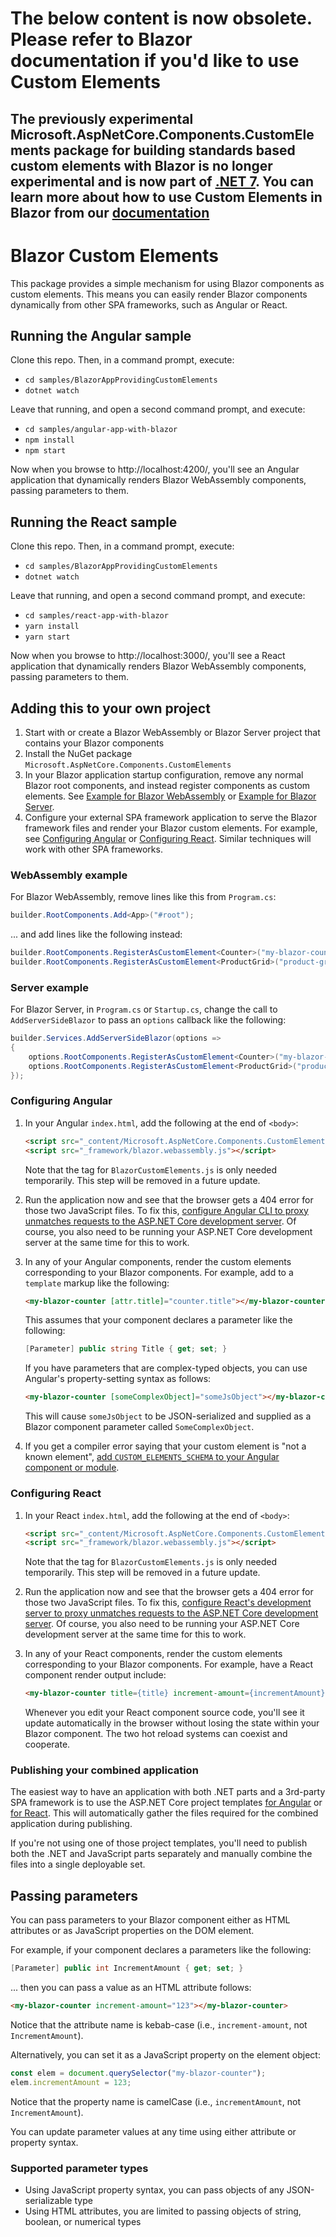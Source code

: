 # The below content is now obsolete. Please refer to Blazor documentation if you'd like to use Custom Elements
## The previously experimental Microsoft.AspNetCore.Components.CustomElements package for building standards based custom elements with Blazor is no longer experimental and is now part of [.NET 7](https://devblogs.microsoft.com/dotnet/asp-net-core-updates-in-dotnet-7-preview-6/#blazor-custom-elements-no-longer-experimental). You can learn more about how to use Custom Elements in Blazor from our [documentation](https://learn.microsoft.com/aspnet/core/blazor/components#blazor-custom-elements)


# Blazor Custom Elements

This package provides a simple mechanism for using Blazor components as custom elements. This means you can easily render Blazor components dynamically from other SPA frameworks, such as Angular or React.

## Running the Angular sample

Clone this repo. Then, in a command prompt, execute:

 * `cd samples/BlazorAppProvidingCustomElements`
 * `dotnet watch`

Leave that running, and open a second command prompt, and execute:

 * `cd samples/angular-app-with-blazor`
 * `npm install`
 * `npm start`

Now when you browse to http://localhost:4200/, you'll see an Angular application that dynamically renders Blazor WebAssembly components, passing parameters to them.

## Running the React sample

Clone this repo. Then, in a command prompt, execute:

 * `cd samples/BlazorAppProvidingCustomElements`
 * `dotnet watch`

Leave that running, and open a second command prompt, and execute:

 * `cd samples/react-app-with-blazor`
 * `yarn install`
 * `yarn start`

Now when you browse to http://localhost:3000/, you'll see a React application that dynamically renders Blazor WebAssembly components, passing parameters to them.

## Adding this to your own project

1. Start with or create a Blazor WebAssembly or Blazor Server project that contains your Blazor components
2. Install the NuGet package `Microsoft.AspNetCore.Components.CustomElements`
3. In your Blazor application startup configuration, remove any normal Blazor root components, and instead register components as custom elements. See [Example for Blazor WebAssembly](#webassembly-example) or [Example for Blazor Server](#server-example).
4. Configure your external SPA framework application to serve the Blazor framework files and render your Blazor custom elements. For example, see [Configuring Angular](#configuring-angular) or [Configuring React](#configuring-react). Similar techniques will work with other SPA frameworks.

### WebAssembly example

For Blazor WebAssembly, remove lines like this from `Program.cs`:

```cs
builder.RootComponents.Add<App>("#root");
```

... and add lines like the following instead:

```cs
builder.RootComponents.RegisterAsCustomElement<Counter>("my-blazor-counter");
builder.RootComponents.RegisterAsCustomElement<ProductGrid>("product-grid");
```

### Server example

For Blazor Server, in `Program.cs` or `Startup.cs`, change the call to `AddServerSideBlazor` to pass an `options` callback like the following:

```cs
builder.Services.AddServerSideBlazor(options =>
{
    options.RootComponents.RegisterAsCustomElement<Counter>("my-blazor-counter");
    options.RootComponents.RegisterAsCustomElement<ProductGrid>("product-grid");
});
```

### Configuring Angular

1. In your Angular `index.html`, add the following at the end of `<body>`:

    ```html
    <script src="_content/Microsoft.AspNetCore.Components.CustomElements/BlazorCustomElements.js"></script>
    <script src="_framework/blazor.webassembly.js"></script>
    ```

    Note that the tag for `BlazorCustomElements.js` is only needed temporarily. This step will be removed in a future update.

2. Run the application now and see that the browser gets a 404 error for those two JavaScript files. To fix this, [configure Angular CLI to proxy unmatches requests to the ASP.NET Core development server](https://angular.io/guide/build#proxying-to-a-backend-server). Of course, you also need to be running your ASP.NET Core development server at the same time for this to work.

3. In any of your Angular components, render the custom elements corresponding to your Blazor components. For example, add to a `template` markup like the following:

    ```html
    <my-blazor-counter [attr.title]="counter.title"></my-blazor-counter>
    ```

    This assumes that your component declares a parameter like the following:

    ```cs
    [Parameter] public string Title { get; set; }
    ```

    If you have parameters that are complex-typed objects, you can use Angular's property-setting syntax as follows:

    ```html
    <my-blazor-counter [someComplexObject]="someJsObject"></my-blazor-counter>
    ```

    This will cause `someJsObject` to be JSON-serialized and supplied as a Blazor component parameter called `SomeComplexObject`.

4. If you get a compiler error saying that your custom element is "not a known element", [add `CUSTOM_ELEMENTS_SCHEMA` to your Angular component or module](https://stackoverflow.com/a/40407697).

### Configuring React

1. In your React `index.html`, add the following at the end of `<body>`:

    ```html
    <script src="_content/Microsoft.AspNetCore.Components.CustomElements/BlazorCustomElements.js"></script>
    <script src="_framework/blazor.webassembly.js"></script>
    ```

    Note that the tag for `BlazorCustomElements.js` is only needed temporarily. This step will be removed in a future update.

2. Run the application now and see that the browser gets a 404 error for those two JavaScript files. To fix this, [configure React's development server to proxy unmatches requests to the ASP.NET Core development server](https://create-react-app.dev/docs/proxying-api-requests-in-development/). Of course, you also need to be running your ASP.NET Core development server at the same time for this to work.

3. In any of your React components, render the custom elements corresponding to your Blazor components. For example, have a React component render output include:

    ```html
    <my-blazor-counter title={title} increment-amount={incrementAmount}></my-blazor-counter>
    ```

    Whenever you edit your React component source code, you'll see it update automatically in the browser without losing the state within your Blazor component. The two hot reload systems can coexist and cooperate.

### Publishing your combined application

The easiest way to have an application with both .NET parts and a 3rd-party SPA framework is to use the ASP.NET Core project templates [for Angular](https://docs.microsoft.com/aspnet/core/client-side/spa/angular) or [for React](https://docs.microsoft.com/aspnet/core/client-side/spa/react). This will automatically gather the files required for the combined application during publishing.

If you're not using one of those project templates, you'll need to publish both the .NET and JavaScript parts separately and manually combine the files into a single deployable set.

## Passing parameters

You can pass parameters to your Blazor component either as HTML attributes or as JavaScript properties on the DOM element.

For example, if your component declares a parameters like the following:

```cs
[Parameter] public int IncrementAmount { get; set; }
```

... then you can pass a value as an HTML attribute follows:

```html
<my-blazor-counter increment-amount="123"></my-blazor-counter>
```

Notice that the attribute name is kebab-case (i.e., `increment-amount`, not `IncrementAmount`).

Alternatively, you can set it as a JavaScript property on the element object:

```js
const elem = document.querySelector("my-blazor-counter");
elem.incrementAmount = 123;
```

Notice that the property name is camelCase (i.e., `incrementAmount`, not `IncrementAmount`).

You can update parameter values at any time using either attribute or property syntax.

### Supported parameter types

 * Using JavaScript property syntax, you can pass objects of any JSON-serializable type
 * Using HTML attributes, you are limited to passing objects of string, boolean, or numerical types

